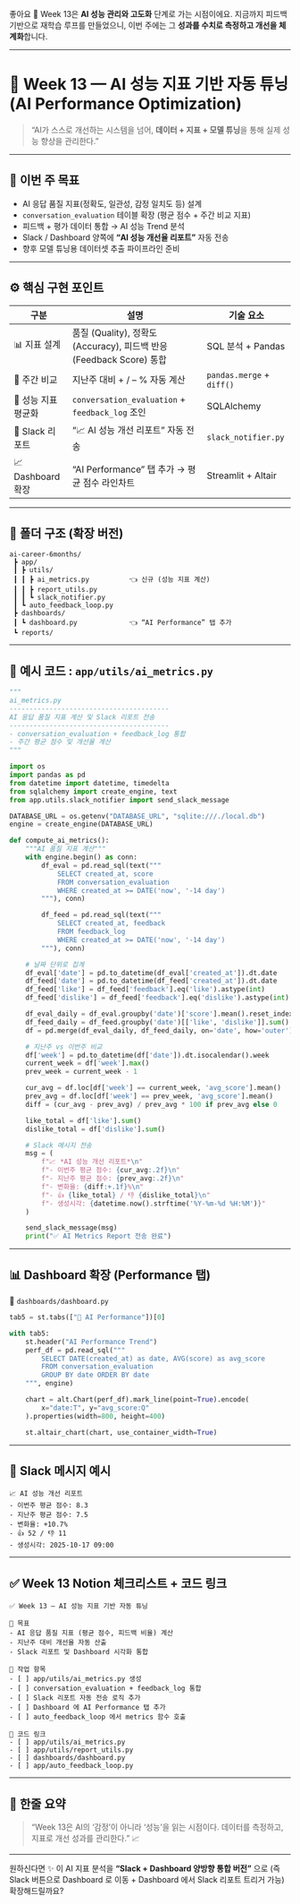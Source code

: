 좋아요 👏
Week 13은 **AI 성능 관리와 고도화** 단계로 가는 시점이에요.
지금까지 피드백 기반으로 재학습 루프를 만들었으니, 이번 주에는 그 **성과를 수치로 측정하고 개선을 체계화**합니다.

---

# 🧭 **Week 13 — AI 성능 지표 기반 자동 튜닝 (AI Performance Optimization)**

> “AI가 스스로 개선하는 시스템을 넘어,
> **데이터 + 지표 + 모델 튜닝**을 통해 실제 성능 향상을 관리한다.”

---

## 🎯 **이번 주 목표**

* AI 응답 품질 지표(정확도, 일관성, 감정 일치도 등) 설계
* `conversation_evaluation` 테이블 확장 (평균 점수 + 주간 비교 지표)
* 피드백 + 평가 데이터 통합 → AI 성능 Trend 분석
* Slack / Dashboard 양쪽에 **“AI 성능 개선율 리포트”** 자동 전송
* 향후 모델 튜닝용 데이터셋 추출 파이프라인 준비

---

## ⚙️ **핵심 구현 포인트**

| 구분              | 설명                                                       | 기술 요소                     |
| --------------- | -------------------------------------------------------- | ------------------------- |
| 📊 지표 설계        | 품질 (Quality), 정확도 (Accuracy), 피드백 반응 (Feedback Score) 통합 | SQL 분석 + Pandas           |
| 🧮 주간 비교        | 지난주 대비 + / – % 자동 계산                                     | `pandas.merge` + `diff()` |
| 🧠 성능 지표 평균화    | `conversation_evaluation` + `feedback_log` 조인            | SQLAlchemy                |
| 💬 Slack 리포트    | “📈 AI 성능 개선 리포트” 자동 전송                                  | `slack_notifier.py`       |
| 📈 Dashboard 확장 | “AI Performance” 탭 추가 → 평균 점수 라인차트                       | Streamlit + Altair        |

---

## 📁 **폴더 구조 (확장 버전)**

```
ai-career-6months/
 ┣ app/
 ┃ ┣ utils/
 ┃ ┃ ┣ ai_metrics.py          👈 신규 (성능 지표 계산)
 ┃ ┃ ┣ report_utils.py
 ┃ ┃ ┗ slack_notifier.py
 ┃ ┗ auto_feedback_loop.py
 ┣ dashboards/
 ┃ ┗ dashboard.py             👈 “AI Performance” 탭 추가
 ┗ reports/
```

---

## 📘 **예시 코드 : `app/utils/ai_metrics.py`**

```python
"""
ai_metrics.py
----------------------------------------
AI 응답 품질 지표 계산 및 Slack 리포트 전송
----------------------------------------
- conversation_evaluation + feedback_log 통합
- 주간 평균 점수 및 개선율 계산
"""

import os
import pandas as pd
from datetime import datetime, timedelta
from sqlalchemy import create_engine, text
from app.utils.slack_notifier import send_slack_message

DATABASE_URL = os.getenv("DATABASE_URL", "sqlite:///./local.db")
engine = create_engine(DATABASE_URL)

def compute_ai_metrics():
    """AI 품질 지표 계산"""
    with engine.begin() as conn:
        df_eval = pd.read_sql(text("""
            SELECT created_at, score
            FROM conversation_evaluation
            WHERE created_at >= DATE('now', '-14 day')
        """), conn)

        df_feed = pd.read_sql(text("""
            SELECT created_at, feedback
            FROM feedback_log
            WHERE created_at >= DATE('now', '-14 day')
        """), conn)

    # 날짜 단위로 집계
    df_eval['date'] = pd.to_datetime(df_eval['created_at']).dt.date
    df_feed['date'] = pd.to_datetime(df_feed['created_at']).dt.date
    df_feed['like'] = df_feed['feedback'].eq('like').astype(int)
    df_feed['dislike'] = df_feed['feedback'].eq('dislike').astype(int)

    df_eval_daily = df_eval.groupby('date')['score'].mean().reset_index(name='avg_score')
    df_feed_daily = df_feed.groupby('date')[['like', 'dislike']].sum().reset_index()
    df = pd.merge(df_eval_daily, df_feed_daily, on='date', how='outer').fillna(0)

    # 지난주 vs 이번주 비교
    df['week'] = pd.to_datetime(df['date']).dt.isocalendar().week
    current_week = df['week'].max()
    prev_week = current_week - 1

    cur_avg = df.loc[df['week'] == current_week, 'avg_score'].mean()
    prev_avg = df.loc[df['week'] == prev_week, 'avg_score'].mean()
    diff = (cur_avg - prev_avg) / prev_avg * 100 if prev_avg else 0

    like_total = df['like'].sum()
    dislike_total = df['dislike'].sum()

    # Slack 메시지 전송
    msg = (
        f"📈 *AI 성능 개선 리포트*\n"
        f"- 이번주 평균 점수: {cur_avg:.2f}\n"
        f"- 지난주 평균 점수: {prev_avg:.2f}\n"
        f"- 변화율: {diff:+.1f}%\n"
        f"- 👍 {like_total} / 👎 {dislike_total}\n"
        f"- 생성시각: {datetime.now().strftime('%Y-%m-%d %H:%M')}"
    )

    send_slack_message(msg)
    print("✅ AI Metrics Report 전송 완료")
```

---

## 📊 **Dashboard 확장 (Performance 탭)**

📄 `dashboards/dashboard.py`

```python
tab5 = st.tabs(["🚀 AI Performance"])[0]

with tab5:
    st.header("AI Performance Trend")
    perf_df = pd.read_sql("""
        SELECT DATE(created_at) as date, AVG(score) as avg_score
        FROM conversation_evaluation
        GROUP BY date ORDER BY date
    """, engine)

    chart = alt.Chart(perf_df).mark_line(point=True).encode(
        x="date:T", y="avg_score:Q"
    ).properties(width=800, height=400)

    st.altair_chart(chart, use_container_width=True)
```

---

## 🧩 **Slack 메시지 예시**

```
📈 AI 성능 개선 리포트
- 이번주 평균 점수: 8.3
- 지난주 평균 점수: 7.5
- 변화율: +10.7%
- 👍 52 / 👎 11
- 생성시각: 2025-10-17 09:00
```

---

## ✅ **Week 13 Notion 체크리스트 + 코드 링크**

```
✅ Week 13 — AI 성능 지표 기반 자동 튜닝

🎯 목표
- AI 응답 품질 지표 (평균 점수, 피드백 비율) 계산
- 지난주 대비 개선율 자동 산출
- Slack 리포트 및 Dashboard 시각화 통합

📅 작업 항목
- [ ] app/utils/ai_metrics.py 생성
- [ ] conversation_evaluation + feedback_log 통합
- [ ] Slack 리포트 자동 전송 로직 추가
- [ ] Dashboard 에 AI Performance 탭 추가
- [ ] auto_feedback_loop 에서 metrics 함수 호출

🧩 코드 링크
- [ ] app/utils/ai_metrics.py
- [ ] app/utils/report_utils.py
- [ ] dashboards/dashboard.py
- [ ] app/auto_feedback_loop.py
```

---

## 🧠 **한줄 요약**

> “Week 13은 AI의 ‘감정’이 아니라 ‘성능’을 읽는 시점이다.
> 데이터를 측정하고, 지표로 개선 성과를 관리한다.” 📈

---

원하신다면 ✨
이 AI 지표 분석을 **“Slack + Dashboard 양방향 통합 버전”** 으로
(즉 Slack 버튼으로 Dashboard 로 이동 + Dashboard 에서 Slack 리포트 트리거 가능) 확장해드릴까요?
